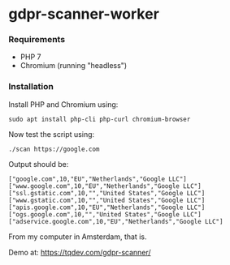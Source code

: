 # gdpr-scanner-worker

### Requirements

- PHP 7
- Chromium (running "headless")

### Installation

Install PHP and Chromium using:

    sudo apt install php-cli php-curl chromium-browser
    
Now test the script using:

    ./scan https://google.com
    
Output should be:

    ["google.com",10,"EU","Netherlands","Google LLC"]
    ["www.google.com",10,"EU","Netherlands","Google LLC"]
    ["ssl.gstatic.com",10,"","United States","Google LLC"]
    ["www.gstatic.com",10,"","United States","Google LLC"]
    ["apis.google.com",10,"EU","Netherlands","Google LLC"]
    ["ogs.google.com",10,"","United States","Google LLC"]
    ["adservice.google.com",10,"EU","Netherlands","Google LLC"]

From my computer in Amsterdam, that is.

Demo at: https://tqdev.com/gdpr-scanner/

